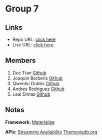 # Group 7

## Links

- Repo URL: [click here](https://github.com/jbarberisv/Beatview)
- Live URL: [click here](https://jbarberisv.github.io/Beatview/)

## Members

1.  Duc Tran [Github](https://github.com/dtran1208)
2.  Joaquin Barberis [Github](https://github.com/jbarberisv)
3.  Qwentin Dobbs [Github](https://github.com/qdobbs)
4.  Andres Rodriguez [Github](https://github.com/Andyr-dev)
5.  Leal Dimas [Github](https://github.com/dimasleal)

## Notes

**Framework:**
[Materialize](https://materializecss.com/)

**APIs:**
[Streaming Availability](https://rapidapi.com/movie-of-the-night-movie-of-the-night-default/api/streaming-availability/details)
[Themoviedb.org](https://api.themoviedb.org)
